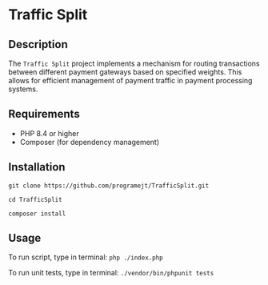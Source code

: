 # Traffic Split

## Description

The `Traffic Split` project implements a mechanism for routing transactions between different payment gateways based on specified weights. This allows for efficient management of payment traffic in payment processing systems.

## Requirements

- PHP 8.4 or higher
- Composer (for dependency management)

## Installation

`git clone https://github.com/programejt/TrafficSplit.git`

`cd TrafficSplit`

`composer install`

## Usage

To run script, type in terminal:
`php ./index.php`



To run unit tests, type in terminal:
`./vendor/bin/phpunit tests`
